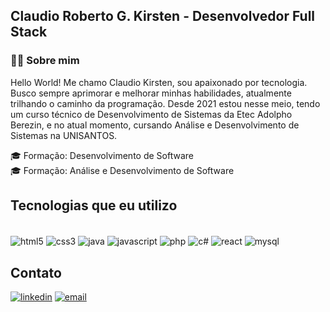## Claudio Roberto G. Kirsten - Desenvolvedor Full Stack

### 👨‍💻 Sobre mim
Hello World! Me chamo Claudio Kirsten, sou apaixonado por tecnologia. Busco sempre aprimorar e melhorar minhas habilidades, atualmente trilhando o caminho da programação. Desde 2021 estou nesse meio, tendo um curso técnico de Desenvolvimento de Sistemas da Etec Adolpho Berezin, e no atual momento, cursando Análise e Desenvolvimento de Sistemas na UNISANTOS.

🎓 Formação: Desenvolvimento de Software <br>
🎓 Formação: Análise e Desenvolvimento de Software

## Tecnologias que eu utilizo

<div style="display: inline_block"> <br>
  <img align="center" alt="html5" src="https://img.shields.io/badge/HTML5-E34F26?style=for-the-badge&logo=html5&logoColor=white">
  <img align="center" alt="css3" src="https://img.shields.io/badge/CSS3-1572B6?style=for-the-badge&logo=css3&logoColor=white">
  <img align="center" alt="java" src="https://img.shields.io/badge/Java-ED8B00?style=for-the-badge&logo=openjdk&logoColor=white">
  <img align="center" alt="javascript" src="https://img.shields.io/badge/JavaScript-323330?style=for-the-badge&logo=javascript&logoColor=F7DF1E">
  <img align="center" alt="php" src="https://img.shields.io/badge/PHP-777BB4?style=for-the-badge&logo=php&logoColor=white">
  <img align="center" alt="c#" src="https://img.shields.io/badge/C%23-239120?style=for-the-badge&logo=c-sharp&logoColor=white">
  <img align="center" alt="react" src="https://img.shields.io/badge/React-20232A?style=for-the-badge&logo=react&logoColor=61DAFB">
  <img align="center" alt="mysql" src="https://img.shields.io/badge/MySQL-00000F?style=for-the-badge&logo=mysql&logoColor=white">
  
</div>

## Contato

[![linkedin](https://img.shields.io/badge/LinkedIn-0077B5?style=for-the-badge&logo=linkedin&logoColor=white)](https://linkedin.com/in/claudio-kirsten)
[![email](https://img.shields.io/badge/Gmail-D14836?style=for-the-badge&logo=gmail&logoColor=white)](https://crgkirstenn@gmail.com)
